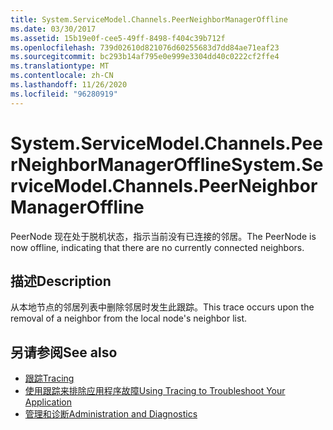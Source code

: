 ```yaml
---
title: System.ServiceModel.Channels.PeerNeighborManagerOffline
ms.date: 03/30/2017
ms.assetid: 15b19e0f-cee5-49ff-8498-f404c39b712f
ms.openlocfilehash: 739d02610d821076d60255683d7dd84ae71eaf23
ms.sourcegitcommit: bc293b14af795e0e999e3304dd40c0222cf2ffe4
ms.translationtype: MT
ms.contentlocale: zh-CN
ms.lasthandoff: 11/26/2020
ms.locfileid: "96280919"
---
```

# <a name="systemservicemodelchannelspeerneighbormanageroffline"></a><span data-ttu-id="79619-102">System.ServiceModel.Channels.PeerNeighborManagerOffline</span><span class="sxs-lookup"><span data-stu-id="79619-102">System.ServiceModel.Channels.PeerNeighborManagerOffline</span></span>

<span data-ttu-id="79619-103">PeerNode 现在处于脱机状态，指示当前没有已连接的邻居。</span><span class="sxs-lookup"><span data-stu-id="79619-103">The PeerNode is now offline, indicating that there are no currently connected neighbors.</span></span>  
  
## <a name="description"></a><span data-ttu-id="79619-104">描述</span><span class="sxs-lookup"><span data-stu-id="79619-104">Description</span></span>  

 <span data-ttu-id="79619-105">从本地节点的邻居列表中删除邻居时发生此跟踪。</span><span class="sxs-lookup"><span data-stu-id="79619-105">This trace occurs upon the removal of a neighbor from the local node's neighbor list.</span></span>  
  
## <a name="see-also"></a><span data-ttu-id="79619-106">另请参阅</span><span class="sxs-lookup"><span data-stu-id="79619-106">See also</span></span>

- [<span data-ttu-id="79619-107">跟踪</span><span class="sxs-lookup"><span data-stu-id="79619-107">Tracing</span></span>](index.md)
- [<span data-ttu-id="79619-108">使用跟踪来排除应用程序故障</span><span class="sxs-lookup"><span data-stu-id="79619-108">Using Tracing to Troubleshoot Your Application</span></span>](using-tracing-to-troubleshoot-your-application.md)
- [<span data-ttu-id="79619-109">管理和诊断</span><span class="sxs-lookup"><span data-stu-id="79619-109">Administration and Diagnostics</span></span>](../index.md)
